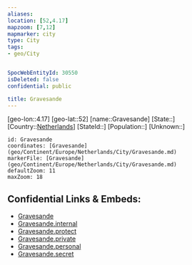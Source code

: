 ```yaml
---
aliases: 
location: [52,4.17]
mapzoom: [7,12] 
mapmarker: city 
type: City
tags:
- geo/City


SpocWebEntityId: 30550
isDeleted: false
confidential: public

title: Gravesande
---
```

[geo-lon::4.17]
[geo-lat::52]
[name::Gravesande]
[State::]
[Country::[Netherlands](geo/Continent/Europe/Netherlands.md)]
[StateId::]
[Population::]
[Unknown::]


```leaflet
id: Gravesande
coordinates: [Gravesande](geo/Continent/Europe/Netherlands/City/Gravesande.md)
markerFile: [Gravesande](geo/Continent/Europe/Netherlands/City/Gravesande.md)
defaultZoom: 11 
maxZoom: 18
```


## Confidential Links & Embeds: 
- [Gravesande](../../../../../../_public/geo/Continent/Europe/Netherlands/City/Gravesande.md) 
- [Gravesande.internal](../../../../../../_internal/geo/Continent/Europe/Netherlands/City/Gravesande.internal.md) 
- [Gravesande.protect](../../../../../../_protect/geo/Continent/Europe/Netherlands/City/Gravesande.protect.md) 
- [Gravesande.private](../../../../../../_private/geo/Continent/Europe/Netherlands/City/Gravesande.private.md) 
- [Gravesande.personal](../../../../../../_personal/geo/Continent/Europe/Netherlands/City/Gravesande.personal.md) 
- [Gravesande.secret](../../../../../../_secret/geo/Continent/Europe/Netherlands/City/Gravesande.secret.md) 

